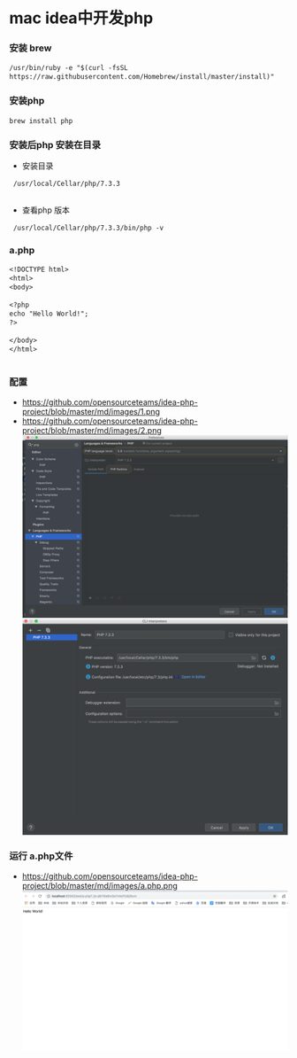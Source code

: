 #  mac idea中开发php


###  安装 brew

```aidl
/usr/bin/ruby -e "$(curl -fsSL https://raw.githubusercontent.com/Homebrew/install/master/install)"

```


###  安装php 

```aidl
brew install php 

```


###  安装后php 安装在目录
- 安装目录

```aidl
 /usr/local/Cellar/php/7.3.3
 
```
- 查看php 版本
```aidl
 /usr/local/Cellar/php/7.3.3/bin/php -v

```


### a.php
```aidl
<!DOCTYPE html>
<html>
<body>

<?php
echo "Hello World!";
?>

</body>
</html>


```

### 配置

- https://github.com/opensourceteams/idea-php-project/blob/master/md/images/1.png
- https://github.com/opensourceteams/idea-php-project/blob/master/md/images/2.png
![](https://github.com/opensourceteams/idea-php-project/blob/master/md/images/1.png)   
![](https://github.com/opensourceteams/idea-php-project/blob/master/md/images/2.png)   




### 运行 a.php文件
   
- https://github.com/opensourceteams/idea-php-project/blob/master/md/images/a.php.png
![](https://github.com/opensourceteams/idea-php-project/blob/master/md/images/a.php.png)   

       